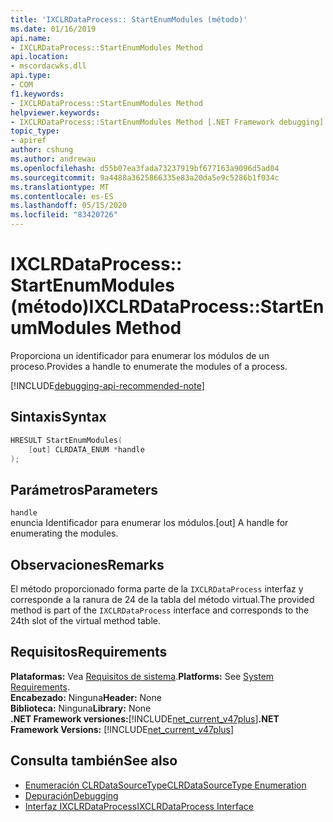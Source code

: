 ```yaml
---
title: 'IXCLRDataProcess:: StartEnumModules (método)'
ms.date: 01/16/2019
api.name:
- IXCLRDataProcess::StartEnumModules Method
api.location:
- mscordacwks.dll
api.type:
- COM
f1.keywords:
- IXCLRDataProcess::StartEnumModules Method
helpviewer.keywords:
- IXCLRDataProcess::StartEnumModules Method [.NET Framework debugging]
topic_type:
- apiref
author: cshung
ms.author: andrewau
ms.openlocfilehash: d55b07ea3fada73237919bf677163a9096d5ad04
ms.sourcegitcommit: 9a4488a3625866335e83a20da5e9c5286b1f034c
ms.translationtype: MT
ms.contentlocale: es-ES
ms.lasthandoff: 05/15/2020
ms.locfileid: "83420726"
---
```

# <a name="ixclrdataprocessstartenummodules-method"></a><span data-ttu-id="fdb3b-102">IXCLRDataProcess:: StartEnumModules (método)</span><span class="sxs-lookup"><span data-stu-id="fdb3b-102">IXCLRDataProcess::StartEnumModules Method</span></span>

<span data-ttu-id="fdb3b-103">Proporciona un identificador para enumerar los módulos de un proceso.</span><span class="sxs-lookup"><span data-stu-id="fdb3b-103">Provides a handle to enumerate the modules of a process.</span></span>

[!INCLUDE[debugging-api-recommended-note](../../../../includes/debugging-api-recommended-note.md)]

## <a name="syntax"></a><span data-ttu-id="fdb3b-104">Sintaxis</span><span class="sxs-lookup"><span data-stu-id="fdb3b-104">Syntax</span></span>

```cpp
HRESULT StartEnumModules(
    [out] CLRDATA_ENUM *handle
);
```

## <a name="parameters"></a><span data-ttu-id="fdb3b-105">Parámetros</span><span class="sxs-lookup"><span data-stu-id="fdb3b-105">Parameters</span></span>

`handle`\
<span data-ttu-id="fdb3b-106">enuncia Identificador para enumerar los módulos.</span><span class="sxs-lookup"><span data-stu-id="fdb3b-106">[out] A handle for enumerating the modules.</span></span>

## <a name="remarks"></a><span data-ttu-id="fdb3b-107">Observaciones</span><span class="sxs-lookup"><span data-stu-id="fdb3b-107">Remarks</span></span>

<span data-ttu-id="fdb3b-108">El método proporcionado forma parte de la `IXCLRDataProcess` interfaz y corresponde a la ranura de 24 de la tabla del método virtual.</span><span class="sxs-lookup"><span data-stu-id="fdb3b-108">The provided method is part of the `IXCLRDataProcess` interface and corresponds to the 24th slot of the virtual method table.</span></span>

## <a name="requirements"></a><span data-ttu-id="fdb3b-109">Requisitos</span><span class="sxs-lookup"><span data-stu-id="fdb3b-109">Requirements</span></span>

<span data-ttu-id="fdb3b-110">**Plataformas:** Vea [Requisitos de sistema](../../get-started/system-requirements.md).</span><span class="sxs-lookup"><span data-stu-id="fdb3b-110">**Platforms:** See [System Requirements](../../get-started/system-requirements.md).</span></span>  
<span data-ttu-id="fdb3b-111">**Encabezado:** Ninguna</span><span class="sxs-lookup"><span data-stu-id="fdb3b-111">**Header:** None</span></span>  
<span data-ttu-id="fdb3b-112">**Biblioteca:** Ninguna</span><span class="sxs-lookup"><span data-stu-id="fdb3b-112">**Library:** None</span></span>  
<span data-ttu-id="fdb3b-113">**.NET Framework versiones:**[!INCLUDE[net_current_v47plus](../../../../includes/net-current-v47plus.md)]</span><span class="sxs-lookup"><span data-stu-id="fdb3b-113">**.NET Framework Versions:** [!INCLUDE[net_current_v47plus](../../../../includes/net-current-v47plus.md)]</span></span>  

## <a name="see-also"></a><span data-ttu-id="fdb3b-114">Consulta también</span><span class="sxs-lookup"><span data-stu-id="fdb3b-114">See also</span></span>

- [<span data-ttu-id="fdb3b-115">Enumeración CLRDataSourceType</span><span class="sxs-lookup"><span data-stu-id="fdb3b-115">CLRDataSourceType Enumeration</span></span>](clrdatasourcetype-enumeration.md)
- [<span data-ttu-id="fdb3b-116">Depuración</span><span class="sxs-lookup"><span data-stu-id="fdb3b-116">Debugging</span></span>](index.md)
- [<span data-ttu-id="fdb3b-117">Interfaz IXCLRDataProcess</span><span class="sxs-lookup"><span data-stu-id="fdb3b-117">IXCLRDataProcess Interface</span></span>](ixclrdataprocess-interface.md)
